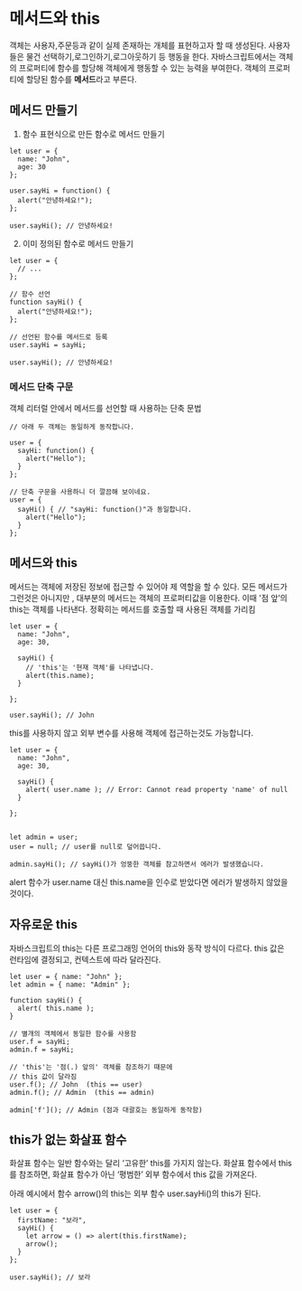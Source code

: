 # 메서드와 this

객체는 사용자,주문등과 같이 실제 존재하는 개체를 표현하고자 할 때 생성된다.
사용자들은  물건 선택하기,로그인하기,로그아웃하기 등 행동을 한다. 
자바스크립트에서는 객체의 프로퍼티에 함수를 할당해 객체에게 행동할 수 있는 능력을 부여한다.
객체의 프로퍼티에 할당된 함수를 **메서드**라고 부른다.

## 메서드 만들기

1. 함수 표현식으로 만든 함수로 메서드 만들기
```
let user = {
  name: "John",
  age: 30
};

user.sayHi = function() {
  alert("안녕하세요!");
};

user.sayHi(); // 안녕하세요!
```

2. 이미 정의된 함수로 메서드 만들기
```
let user = {
  // ...
};

// 함수 선언
function sayHi() {
  alert("안녕하세요!");
};

// 선언된 함수를 메서드로 등록
user.sayHi = sayHi;

user.sayHi(); // 안녕하세요!
```

### 메서드 단축 구문

객체 리터럴 안에서 메서드를 선언할 때 사용하는 단축 문법

```
// 아래 두 객체는 동일하게 동작합니다.

user = {
  sayHi: function() {
    alert("Hello");
  }
};

// 단축 구문을 사용하니 더 깔끔해 보이네요.
user = {
  sayHi() { // "sayHi: function()"과 동일합니다.
    alert("Hello");
  }
};
```

## 메서드와 this

메서드는 객체에 저장된 정보에 접근할 수 있어야 제 역할을 할 수 있다. 모든 메서드가 그런것은 아니지만 , 대부분의 메서드는 객체의 프로퍼티값을 이용한다.
이때 '점 앞’의 this는 객체를 나타낸다. 정확히는 메서드를 호출할 때 사용된 객체를 가리킴

```
let user = {
  name: "John",
  age: 30,

  sayHi() {
    // 'this'는 '현재 객체'를 나타냅니다.
    alert(this.name);
  }

};

user.sayHi(); // John
```

this를 사용하지 않고 외부 변수를 사용해 객체에 접근하는것도 가능합니다.

```
let user = {
  name: "John",
  age: 30,

  sayHi() {
    alert( user.name ); // Error: Cannot read property 'name' of null
  }

};


let admin = user;
user = null; // user를 null로 덮어씁니다.

admin.sayHi(); // sayHi()가 엉뚱한 객체를 참고하면서 에러가 발생했습니다.
```
alert 함수가 user.name 대신 this.name을 인수로 받았다면 에러가 발생하지 않았을 것이다.

## 자유로운 this

자바스크립트의 this는 다른 프로그래밍 언어의 this와 동작 방식이 다르다.
this 값은 런타임에 결정되고, 컨텍스트에 따라 달라진다.

```
let user = { name: "John" };
let admin = { name: "Admin" };

function sayHi() {
  alert( this.name );
}

// 별개의 객체에서 동일한 함수를 사용함
user.f = sayHi;
admin.f = sayHi;

// 'this'는 '점(.) 앞의' 객체를 참조하기 때문에
// this 값이 달라짐
user.f(); // John  (this == user)
admin.f(); // Admin  (this == admin)

admin['f'](); // Admin (점과 대괄호는 동일하게 동작함)
```

## this가 없는 화살표 함수

화살표 함수는 일반 함수와는 달리 ‘고유한’ this를 가지지 않는다.
화살표 함수에서 this를 참조하면, 화살표 함수가 아닌 ‘평범한’ 외부 함수에서 this 값을 가져온다.

아래 예시에서 함수 arrow()의 this는 외부 함수 user.sayHi()의 this가 된다.

```
let user = {
  firstName: "보라",
  sayHi() {
    let arrow = () => alert(this.firstName);
    arrow();
  }
};

user.sayHi(); // 보라
```
